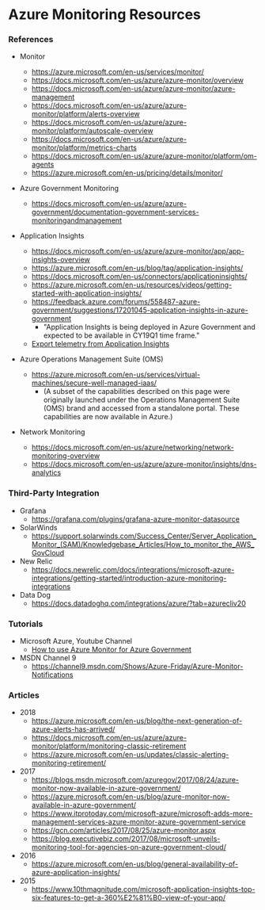 
Azure Monitoring Resources
==== 

### References
* Monitor
  * https://azure.microsoft.com/en-us/services/monitor/
  * https://docs.microsoft.com/en-us/azure/azure-monitor/overview
  * https://docs.microsoft.com/en-us/azure/azure-monitor/azure-management
  * https://docs.microsoft.com/en-us/azure/azure-monitor/platform/alerts-overview
  * https://docs.microsoft.com/en-us/azure/azure-monitor/platform/autoscale-overview
  * https://docs.microsoft.com/en-us/azure/azure-monitor/platform/metrics-charts
  * https://docs.microsoft.com/en-us/azure/azure-monitor/platform/om-agents
  * https://azure.microsoft.com/en-us/pricing/details/monitor/
* Azure Government Monitoring
  * https://docs.microsoft.com/en-us/azure/azure-government/documentation-government-services-monitoringandmanagement
* Application Insights
  * https://docs.microsoft.com/en-us/azure/azure-monitor/app/app-insights-overview
  * https://azure.microsoft.com/en-us/blog/tag/application-insights/
  * https://docs.microsoft.com/en-us/connectors/applicationinsights/
  * https://azure.microsoft.com/en-us/resources/videos/getting-started-with-application-insights/
  * https://feedback.azure.com/forums/558487-azure-government/suggestions/17201045-application-insights-in-azure-government
	* "Application Insights is being deployed in Azure Government and expected to be available in CY19Q1 time frame."
  * [Export telemetry from Application Insights](https://docs.microsoft.com/en-us/azure/azure-monitor/app/export-telemetry)
* Azure Operations Management Suite (OMS) 
  * https://azure.microsoft.com/en-us/services/virtual-machines/secure-well-managed-iaas/
    * (A subset of the capabilities described on this page were originally launched under the Operations Management Suite (OMS) brand and accessed from a standalone portal. These capabilities are now available in Azure.)
  

* Network Monitoring
  * https://docs.microsoft.com/en-us/azure/networking/network-monitoring-overview
  * https://docs.microsoft.com/en-us/azure/azure-monitor/insights/dns-analytics



### Third-Party Integration
* Grafana
  * https://grafana.com/plugins/grafana-azure-monitor-datasource
* SolarWinds
  * https://support.solarwinds.com/Success_Center/Server_Application_Monitor_(SAM)/Knowledgebase_Articles/How_to_monitor_the_AWS_GovCloud
* New Relic
  * https://docs.newrelic.com/docs/integrations/microsoft-azure-integrations/getting-started/introduction-azure-monitoring-integrations
* Data Dog
  * https://docs.datadoghq.com/integrations/azure/?tab=azurecliv20  
  

### Tutorials
* Microsoft Azure, Youtube Channel
  * [How to use Azure Monitor for Azure Government](https://www.youtube.com/watch?v=Hk2S1LSBfeI) 
* MSDN Channel 9
  * https://channel9.msdn.com/Shows/Azure-Friday/Azure-Monitor-Notifications 
  
  
### Articles
* 2018
  * https://azure.microsoft.com/en-us/blog/the-next-generation-of-azure-alerts-has-arrived/
  * https://docs.microsoft.com/en-us/azure/azure-monitor/platform/monitoring-classic-retirement
  * https://azure.microsoft.com/en-us/updates/classic-alerting-monitoring-retirement/
* 2017 
  * https://blogs.msdn.microsoft.com/azuregov/2017/08/24/azure-monitor-now-available-in-azure-government/
  * https://azure.microsoft.com/en-us/blog/azure-monitor-now-available-in-azure-government/
  * https://www.itprotoday.com/microsoft-azure/microsoft-adds-more-management-services-azure-monitor-azure-government-service
  * https://gcn.com/articles/2017/08/25/azure-monitor.aspx
  * https://blog.executivebiz.com/2017/08/microsoft-unveils-monitoring-tool-for-agencies-on-azure-government-cloud/
* 2016
  * https://azure.microsoft.com/en-us/blog/general-availability-of-azure-application-insights/
* 2015
  * https://www.10thmagnitude.com/microsoft-application-insights-top-six-features-to-get-a-360%E2%81%B0-view-of-your-app/
 
 
